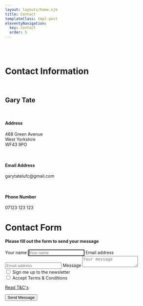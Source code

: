 ```yaml
---
layout: layouts/home.njk
title: Contact
templateClass: tmpl-post
eleventyNavigation:
  key: Contact
  order: 5
---
```


<br>
<br>

<div class="text-center">
<!-- Contact info -->
<div class="row">
<div class="col-md-6">
<h1 class="h1 mb-3 font-weight-normal">Contact Information</h1>
<br />
<h2 class="h2 mb-3 font-weight-normal">Gary Tate</h2>
<br />
<h4 class="h4 mb-3 font-weight-normal">Address</h4>
<p>468 Green Avenue <br />West Yorkshire <br /> WF43 9PO </p>
<br />
<h4 class="h4 mb-3 font-weight-normal">Email Address</h4>
<p>garytatelufc@gmail.com </p>
<br />
<h4 class="h4 mb-3 font-weight-normal">Phone Number</h4>
<p>07123 123 123 </p>
</div>
<!-- contact form -->
<div class="col-md-6">
    <form class="form-signin form-control" name="contact" method="POST" data-netlify="true">
    <h1 class="h1 mb-3 font-weight-normal">Contact Form</h1>
      <h4 class="h4 mb-3 font-weight-normal">Please fill out the form to send your message</h4>
      <label for="inputName" class="sr-only">Your name</label>
      <input name="name" type="text" id="inputName" class="form-control top-contact-form-input" placeholder="Your name" required autofocus>
      <label for="inputEmail" class="sr-only">Email address</label>
      <input name="email" type="email" id="inputEmail" class="form-control middle-contact-form-input" placeholder="Email address" required autofocus>
      <label for="message" class="sr-only">Message</label>
      <textarea type="textarea" name="message" id="message" class="form-control bottom-contact-form-input" placeholder="Your message" required></textarea>
      <div class="checkbox mb-3">
        <label>
          <input type="checkbox" name="newsletter" id="newsletter" value="signUp"> Sign me up to the newsletter
        </label>
      </div>
      <div class="checkbox mb-3">
        <label>
          <input type="checkbox" name="accept-terms-and-conditions" id="accept-terms-and-conditions" value="accepted T&Cs" required> Accept Terms & Conditions
        </label>
        <a href="/t&c" target="_blank" ><p>Read T&C's</p></a>
      </div>
      <button class="btn btn-lg btn-primary btn-block" type="submit">Send Message</button>
    </form>
    </div>
</div>
</div>
